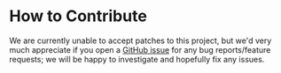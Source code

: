 # How to Contribute

We are currently unable to accept patches to this project,
but we'd very much appreciate if you open a
[GitHub issue](https://github.com/google/brunsli/issues)
for any bug reports/feature requests; we will be happy to investigate and
hopefully fix any issues.
